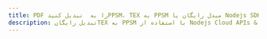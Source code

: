 ---title: PDF را به  تبدیل کنیدPPSM، TEX به PPSM مبدل رایگان یا Nodejs SDKdescription: تبدیل رایگانTEX به PPSM با استفاده از Nodejs Cloud APIs & SDK همچنین اسناد PDF را در Cloud ایجاد، ویرایش و رندر کنید.---